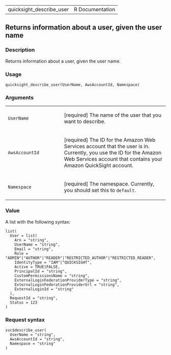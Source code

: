 <table style="width: 100%;">
<tbody>
<tr class="odd">
<td>quicksight_describe_user</td>
<td style="text-align: right;">R Documentation</td>
</tr>
</tbody>
</table>

## Returns information about a user, given the user name

### Description

Returns information about a user, given the user name.

### Usage

    quicksight_describe_user(UserName, AwsAccountId, Namespace)

### Arguments

<table>
<colgroup>
<col style="width: 35%" />
<col style="width: 65%" />
</colgroup>
<tbody>
<tr class="odd">
<td><code id="quicksight_describe_user_:_UserName">UserName</code></td>
<td><p>[required] The name of the user that you want to
describe.</p></td>
</tr>
<tr class="even">
<td><code
id="quicksight_describe_user_:_AwsAccountId">AwsAccountId</code></td>
<td><p>[required] The ID for the Amazon Web Services account that the
user is in. Currently, you use the ID for the Amazon Web Services
account that contains your Amazon QuickSight account.</p></td>
</tr>
<tr class="odd">
<td><code
id="quicksight_describe_user_:_Namespace">Namespace</code></td>
<td><p>[required] The namespace. Currently, you should set this to
<code>default</code>.</p></td>
</tr>
</tbody>
</table>

### Value

A list with the following syntax:

    list(
      User = list(
        Arn = "string",
        UserName = "string",
        Email = "string",
        Role = "ADMIN"|"AUTHOR"|"READER"|"RESTRICTED_AUTHOR"|"RESTRICTED_READER",
        IdentityType = "IAM"|"QUICKSIGHT",
        Active = TRUE|FALSE,
        PrincipalId = "string",
        CustomPermissionsName = "string",
        ExternalLoginFederationProviderType = "string",
        ExternalLoginFederationProviderUrl = "string",
        ExternalLoginId = "string"
      ),
      RequestId = "string",
      Status = 123
    )

### Request syntax

    svc$describe_user(
      UserName = "string",
      AwsAccountId = "string",
      Namespace = "string"
    )
